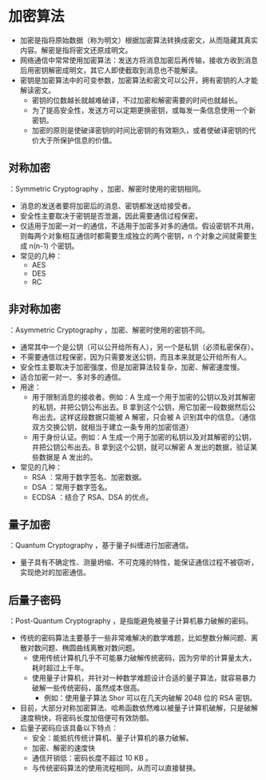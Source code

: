 # 加密算法

- 加密是指将原始数据（称为明文）根据加密算法转换成密文，从而隐藏其真实内容。解密是指将密文还原成明文。
- 网络通信中常常使用加密算法：发送方将消息加密后再传输，接收方收到消息后用密钥解密成明文，其它人即使截取到消息也不能解读。
- 密钥是加密算法中的可变参数，加密算法和密文可以公开，拥有密钥的人才能解读密文。
  - 密钥的位数越长就越难破译，不过加密和解密需要的时间也就越长。
  - 为了提高安全性，发送方可以定期更换密钥，或每发一条信息使用一个新密钥。
  - 加密的原则是使破译密钥的时间比密钥的有效期久，或者使破译密钥的代价大于所保护信息的价值。

## 对称加密

：Symmetric Cryptography ，加密、解密时使用的密钥相同。
- 消息的发送者要将加密后的消息、密钥都发送给接受者。
- 安全性主要取决于密钥是否泄漏，因此需要通信过程保密。
- 仅适用于加密一对一的通信，不适用于加密多对多的通信。假设密钥不共用，则每两个对象相互通信时都需要生成独立的两个密钥，n 个对象之间就需要生成 n(n-1) 个密钥。
- 常见的几种：
  - AES
  - DES
  - RC

## 非对称加密

：Asymmetric Cryptography ，加密、解密时使用的密钥不同。
- 通常其中一个是公钥（可以公开给所有人），另一个是私钥（必须私密保存）。
- 不需要通信过程保密，因为只需要发送公钥，而且本来就是公开给所有人。
- 安全性主要取决于加密强度，但是加密算法较复杂，加密、解密速度慢。
- 适合加密一对一、多对多的通信。
- 用途：
  - 用于限制消息的接收者。例如：A 生成一个用于加密的公钥以及对其解密的私钥，并把公钥公布出去。B 拿到这个公钥，用它加密一段数据然后公布出去。这样这段数据只能被 A 解密，只会被 A 识别其中的信息。（通信双方交换公钥，就相当于建立一条专用的加密信道）
  - 用于身份认证。例如：A 生成一个用于加密的私钥以及对其解密的公钥，并把公钥公布出去。B 拿到这个公钥，就可以解密 A 发出的数据，验证某些数据是 A 发出的。
- 常见的几种：
  - RSA ：常用于数字签名、加密数据。
  - DSA ：常用于数字签名。
  - ECDSA ：结合了 RSA、DSA 的优点。

## 量子加密

：Quantum Cryptography ，基于量子纠缠进行加密通信。
- 量子具有不确定性、测量坍缩、不可克隆的特性，能保证通信过程不被窃听，实现绝对的加密通信。


## 后量子密码

：Post-Quantum Cryptography ，是指能避免被量子计算机暴力破解的密码。
- 传统的密码算法主要基于一些非常难解决的数学难题，比如整数分解问题、离散对数问题、椭圆曲线离散对数问题。
  - 使用传统计算机几乎不可能暴力破解传统密码，因为穷举的计算量太大，耗时超过上千年。
  - 使用量子计算机，并针对一种数学难题设计合适的量子算法，就容易暴力破解一些传统密码，虽然成本很高。
    - 例如：使用量子算法 Shor 可以在几天内破解 2048 位的 RSA 密钥。
- 目前，大部分对称加密算法、哈希函数依然难以被量子计算机破解，只是破解速度稍快，将密码长度加倍便可有效防御。
- 后量子密码应该具备以下特点：
  - 安全：能抵抗传统计算机、量子计算机的暴力破解。
  - 加密、解密的速度快
  - 通信开销低：密码长度不超过 10 KB 。
  - 与传统密码算法的使用流程相同，从而可以直接替换。

